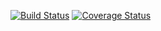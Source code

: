 [![Build Status](https://travis-ci.com/Ritukuklani/swe1-app.svg?branch=master)](https://travis-ci.com/Ritukuklani/swe1-app)  [![Coverage Status](https://coveralls.io/repos/github/Ritukuklani/swe1-app/badge.svg?branch=master)](https://coveralls.io/github/Ritukuklani/swe1-app?branch=master)
